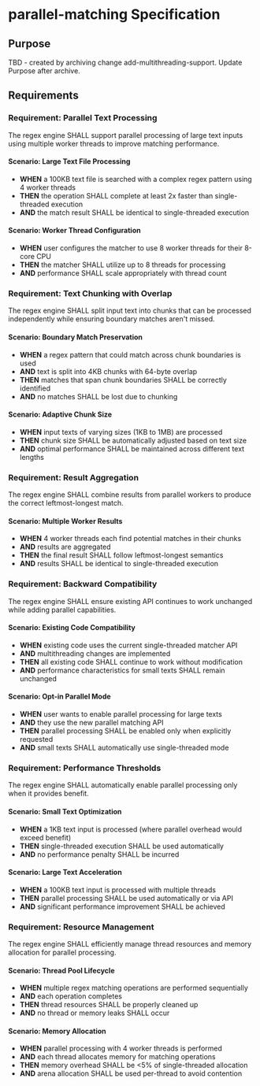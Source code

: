 # parallel-matching Specification

## Purpose
TBD - created by archiving change add-multithreading-support. Update Purpose after archive.
## Requirements
### Requirement: Parallel Text Processing
The regex engine SHALL support parallel processing of large text inputs using multiple worker threads to improve matching performance.

#### Scenario: Large Text File Processing
- **WHEN** a 100KB text file is searched with a complex regex pattern using 4 worker threads
- **THEN** the operation SHALL complete at least 2x faster than single-threaded execution
- **AND** the match result SHALL be identical to single-threaded execution

#### Scenario: Worker Thread Configuration
- **WHEN** user configures the matcher to use 8 worker threads for their 8-core CPU
- **THEN** the matcher SHALL utilize up to 8 threads for processing
- **AND** performance SHALL scale appropriately with thread count

### Requirement: Text Chunking with Overlap
The regex engine SHALL split input text into chunks that can be processed independently while ensuring boundary matches aren't missed.

#### Scenario: Boundary Match Preservation
- **WHEN** a regex pattern that could match across chunk boundaries is used
- **AND** text is split into 4KB chunks with 64-byte overlap
- **THEN** matches that span chunk boundaries SHALL be correctly identified
- **AND** no matches SHALL be lost due to chunking

#### Scenario: Adaptive Chunk Size
- **WHEN** input texts of varying sizes (1KB to 1MB) are processed
- **THEN** chunk size SHALL be automatically adjusted based on text size
- **AND** optimal performance SHALL be maintained across different text lengths

### Requirement: Result Aggregation
The regex engine SHALL combine results from parallel workers to produce the correct leftmost-longest match.

#### Scenario: Multiple Worker Results
- **WHEN** 4 worker threads each find potential matches in their chunks
- **AND** results are aggregated
- **THEN** the final result SHALL follow leftmost-longest semantics
- **AND** results SHALL be identical to single-threaded execution

### Requirement: Backward Compatibility
The regex engine SHALL ensure existing API continues to work unchanged while adding parallel capabilities.

#### Scenario: Existing Code Compatibility
- **WHEN** existing code uses the current single-threaded matcher API
- **AND** multithreading changes are implemented
- **THEN** all existing code SHALL continue to work without modification
- **AND** performance characteristics for small texts SHALL remain unchanged

#### Scenario: Opt-in Parallel Mode
- **WHEN** user wants to enable parallel processing for large texts
- **AND** they use the new parallel matching API
- **THEN** parallel processing SHALL be enabled only when explicitly requested
- **AND** small texts SHALL automatically use single-threaded mode

### Requirement: Performance Thresholds
The regex engine SHALL automatically enable parallel processing only when it provides benefit.

#### Scenario: Small Text Optimization
- **WHEN** a 1KB text input is processed (where parallel overhead would exceed benefit)
- **THEN** single-threaded execution SHALL be used automatically
- **AND** no performance penalty SHALL be incurred

#### Scenario: Large Text Acceleration
- **WHEN** a 100KB text input is processed with multiple threads
- **THEN** parallel processing SHALL be used automatically or via API
- **AND** significant performance improvement SHALL be achieved

### Requirement: Resource Management
The regex engine SHALL efficiently manage thread resources and memory allocation for parallel processing.

#### Scenario: Thread Pool Lifecycle
- **WHEN** multiple regex matching operations are performed sequentially
- **AND** each operation completes
- **THEN** thread resources SHALL be properly cleaned up
- **AND** no thread or memory leaks SHALL occur

#### Scenario: Memory Allocation
- **WHEN** parallel processing with 4 worker threads is performed
- **AND** each thread allocates memory for matching operations
- **THEN** memory overhead SHALL be <5% of single-threaded allocation
- **AND** arena allocation SHALL be used per-thread to avoid contention

